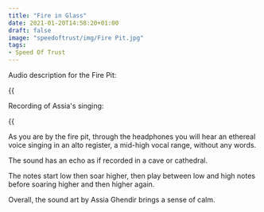 ```yaml
---
title: "Fire in Glass"
date: 2021-01-20T14:58:20+01:00
draft: false
image: "speedoftrust/img/Fire Pit.jpg"
tags:
- Speed Of Trust
---
```



Audio description for the Fire Pit:

{{<audio src="speedoftrust/audio/WhatsApp Audio 2023-11-24 at 15.26.46.mp3">}}

Recording of Assia's singing:

{{<audio src="speedoftrust/audio/Fire Pit 2.mp3">}}

As you are by the fire pit, through the headphones you will hear an ethereal voice singing in an alto register, a mid-high vocal range, without any words. 

The sound has an echo as if recorded in a cave or cathedral.

The notes start low then soar higher, then play between low and high notes before soaring higher and then higher again. 

Overall, the sound art by Assia Ghendir brings a sense of calm.